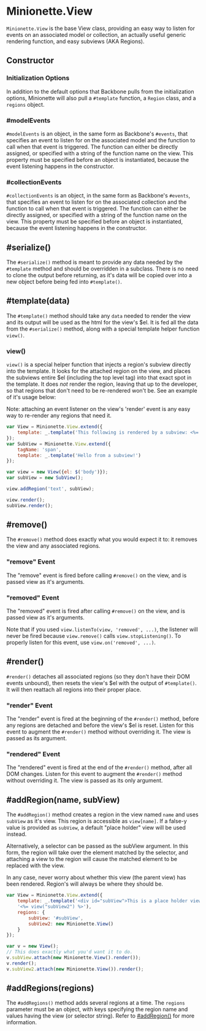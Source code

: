 Minionette.View
===============

`Minionette.View` is the base View class, providing an easy way to
listen for events on an associated model or collection, an actually
useful generic rendering function, and easy subviews (AKA Regions).

## Constructor

### Initialization Options

In addition to the default options that Backbone pulls from the
initialization options, Minionette will also pull a `#template`
function, a `Region` class, and a `regions` object.

### #modelEvents

`#modelEvents` is an object, in the same form as Backbone's `#events`,
that specifies an event to listen for on the associated model and the
function to call when that event is triggered. The function can either
be directly assigned, or specified with a string of the function name on
the view. This property must be specified before an object is
instantiated, because the event listening happens in the constructor.

### #collectionEvents

`#collectionEvents` is an object, in the same form as Backbone's
`#events`, that specifies an event to listen for on the associated
collection and the function to call when that event is triggered. The
function can either be directly assigned, or specified with a string of
the function name on the view. This property must be specified before an
object is instantiated, because the event listening happens in the
constructor.


## #serialize()

The `#serialize()` method is meant to provide any data needed by the
`#template` method and should be overridden in a subclass. There is no
need to clone the output before returning, as it's data will be copied
over into a new object before being fed into `#template()`.


## #template(data)

The `#template()` method should take any `data` needed to render the
view and its output will be used as the html for the view's $el. It is
fed all the data from the `#serialize()` method, along with a special
template helper function `view()`.

### view()

`view()` is a special helper function that injects a region's subview
directly into the template. It looks for the attached region on the view,
and places the subviews entire $el (including the top level tag) into
that exact spot in the template. It does _not_ render the region,
leaving that up to the developer, so that regions that don't need to be
re-rendered won't be. See an example of it's usage below:

Note: attaching an event listener on the view's 'render' event is any
easy way to re-render any regions that need it.

```javascript
var View = Minionette.View.extend({
    template: _.template('This following is rendered by a subview: <%= view("text") %>')
});
var SubView = Minionette.View.extend({
    tagName: 'span',
    template: _.template('Hello from a subview!')
});

var view = new View({el: $('body')});
var subView = new SubView();

view.addRegion('text', subView);

view.render();
subView.render();
```


## #remove()

The `#remove()` method does exactly what you would expect it to: it
removes the view and any associated regions.

### "remove" Event

The "remove" event is fired before calling `#remove()` on the view,
and is passed view as it's arguments.

### "removed" Event

The "removed" event is fired after calling `#remove()` on the view,
and is passed view as it's arguments.

Note that if you used `view.listenTo(view, 'removed', ...)`, the
listener will never be fired because `view.remove()` calls
`view.stopListening()`. To properly listen for this event, use
`view.on('removed', ...)`.


## #render()

`#render()` detaches all associated regions (so they don't have their
DOM events unbound), then resets the view's $el with the output of
`#template()`. It will then reattach all regions into their proper
place.

### "render" Event

The "render" event is fired at the beginning of the `#render()` method,
before any regions are detached and before the view's $el is reset.
Listen for this event to augment the `#render()` method without
overriding it.  The view is passed as its argument.

### "rendered" Event

The "rendered" event is fired at the end of the `#render()` method,
after all DOM changes. Listen for this event to augment the `#render()`
method without overriding it.  The view is passed as its only argument.


## #addRegion(name, subView)

The `#addRegion()` method creates a region in the view named `name` and
uses `subView` as it's view.  This region is accessible as `view[name]`.
If a false-y value is provided as `subView`, a default "place holder"
view will be used instead.

Alternatively, a selector can be passed as the subView argument. In
this form, the region will take over the element matched by the
selector, and attaching a view to the region will cause the matched
element to be replaced with the view.

In any case, never worry about whether this view (the parent view) has
been rendered. Region's will always be where they should be.

```javascript
var View = Minionette.View.extend({
    template: _.template('<div id="subView">This is a place holder view</div>' + 
    '<%= view("subView2") %>'),
    regions: {
        subView: '#subView',
        subView2: new Minionette.View()
    }
});

var v = new View();
// This does exactly what you'd want it to do.
v.subView.attach(new Minionette.View().render());
v.render();
v.subView2.attach(new Minionette.View()).render();
```


## #addRegions(regions)

The `#addRegions()` method adds several regions at a time. The `regions`
parameter must be an object, with keys specifying the region name and
values having the view (or selector string). Refer to
[#addRegion()](#addregionname-subview) for more information.
